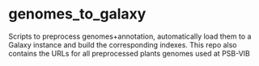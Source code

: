 # genomes_to_galaxy
Scripts to preprocess genomes+annotation, automatically load them to a Galaxy instance and build the corresponding indexes. This repo also contains the URLs for all preprocessed plants genomes used at PSB-VIB 
